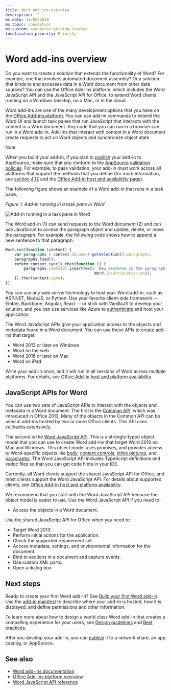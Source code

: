 ```yaml
---
title: Word add-ins overview
description: ''
ms.date: 11/05/2019
ms.topic: conceptual
ms.custom: scenarios:getting-started
localization_priority: Priority
---
```



# Word add-ins overview

Do you want to create a solution that extends the functionality of Word? For example, one that involves automated document assembly? Or a solution that binds to and accesses data in a Word document from other data sources? You can use the Office Add-ins platform, which includes the Word JavaScript API and the JavaScript API for Office, to extend Word clients running on a Windows desktop, on a Mac, or in the cloud.

Word add-ins are one of the many development options that you have on the [Office Add-ins platform](../overview/office-add-ins.md). You can use add-in commands to extend the Word UI and launch task panes that run JavaScript that interacts with the content in a Word document. Any code that you can run in a browser can run in a Word add-in. Add-ins that interact with content in a Word document create requests to act on Word objects and synchronize object state. 

> [!NOTE]
> When you build your add-in, if you plan to [publish](../publish/publish.md) your add-in to AppSource, make sure that you conform to the [AppSource validation policies](/office/dev/store/validation-policies). For example, to pass validation, your add-in must work across all platforms that support the methods that you define (for more information, see [section 4.12](/office/dev/store/validation-policies#4-apps-and-add-ins-behave-predictably) and the [Office Add-in host and availability page](../overview/office-add-in-availability.md)).

The following figure shows an example of a Word add-in that runs in a task pane.

*Figure 1. Add-in running in a task pane in Word*

![Add-in running in a task pane in Word](../images/word-add-in-show-host-client.png)

The Word add-in (1) can send requests to the Word document (2) and can use JavaScript to access the paragraph object and update, delete, or move the paragraph. For example, the following code shows how to append a new sentence to that paragraph.

```js
Word.run(function (context) {
    var paragraphs = context.document.getSelection().paragraphs;
    paragraphs.load();
    return context.sync().then(function () {
        paragraphs.items[0].insertText(' New sentence in the paragraph.',
                                       Word.InsertLocation.end);
    }).then(context.sync);
});

```

You can use any web server technology to host your Word add-in, such as ASP.NET, NodeJS, or Python. Use your favorite client-side framework -- Ember, Backbone, Angular, React -- or stick with VanillaJS to develop your solution, and you can use services like Azure to [authenticate](../develop/overview-authn-authz.md) and host your application.

The Word JavaScript APIs give your application access to the objects and metadata found in a Word document. You can use these APIs to create add-ins that target:

* Word 2013 or later on Windows
* Word on the web
* Word 2016 or later on Mac
* Word on iPad

Write your add-in once, and it will run in all versions of Word across multiple platforms. For details, see [Office Add-in host and platform availability](../overview/office-add-in-availability.md).

## JavaScript APIs for Word

You can use two sets of JavaScript APIs to interact with the objects and metadata in a Word document. The first is the [Common API](/javascript/api/office), which was introduced in Office 2013. Many of the objects in the Common API can be used in add-ins hosted by two or more Office clients. This API uses callbacks extensively.

The second is the [Word JavaScript API](/javascript/api/word). This is a strongly-typed object model that you can use to create Word add-ins that target Word 2016 on Mac and Windows. This object model uses promises, and provides access to Word-specific objects like [body](/javascript/api/word/word.body), [content controls](/javascript/api/word/word.contentcontrol), [inline pictures](/javascript/api/word/word.inlinepicture), and [paragraphs](/javascript/api/word/word.paragraph). The Word JavaScript API includes TypeScript definitions and vsdoc files so that you can get code hints in your IDE.

Currently, all Word clients support the shared JavaScript API for Office, and most clients support the Word JavaScript API. For details about supported clients, see [Office Add-in host and platform availability](../overview/office-add-in-availability.md).

We recommend that you start with the Word JavaScript API because the object model is easier to use. Use the Word JavaScript API if you need to:

* Access the objects in a Word document.

Use the shared JavaScript API for Office when you need to:

* Target Word 2013.
* Perform initial actions for the application.
* Check the supported requirement set.
* Access metadata, settings, and environmental information for the document.
* Bind to sections in a document and capture events.
* Use custom XML parts.
* Open a dialog box.

## Next steps

Ready to create your first Word add-in? See [Build your first Word add-in](word-add-ins.md). Use the [add-in manifest](../develop/add-in-manifests.md) to describe where your add-in is hosted, how it is displayed, and define permissions and other information.

To learn more about how to design a world class Word add-in that creates a compelling experience for your users, see [Design guidelines](../design/add-in-design.md) and [Best practices](../concepts/add-in-development-best-practices.md).

After you develop your add-in, you can [publish](../publish/publish.md) it to a network share, an app catalog, or AppSource.

## See also

* [Word add-ins documentation](index.md)
* [Office Add-ins platform overview](../overview/office-add-ins.md)
* [Word JavaScript API reference](/office/dev/add-ins/reference/overview/word-add-ins-reference-overview)
